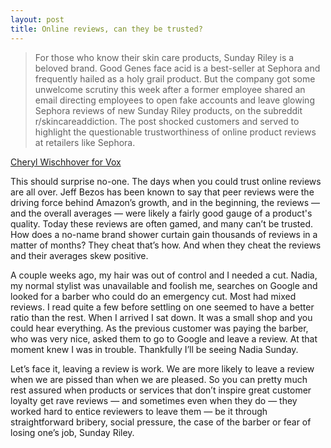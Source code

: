 ```yaml
---
layout: post
title: Online reviews, can they be trusted?
---
```


> For those who know their skin care products, Sunday Riley is a beloved brand. Good Genes face acid is a best-seller at Sephora and frequently hailed as a holy grail product. But the company got some unwelcome scrutiny this week after a former employee shared an email directing employees to open fake accounts and leave glowing Sephora reviews of new Sunday Riley products, on the subreddit r/skincareaddiction. The post shocked customers and served to highlight the questionable trustworthiness of online product reviews at retailers like Sephora.

[Cheryl Wischhover for Vox](https://www.vox.com/the-goods/2018/10/16/17984456/sunday-riley-sephora-fake-reviews)

This should surprise no-one. The days when you could trust online reviews are all over. Jeff Bezos has been known to say that peer reviews were the driving force behind Amazon’s growth, and in the beginning, the reviews — and the overall averages — were likely a fairly good gauge of a product's quality. Today these reviews are often gamed, and many can’t be trusted. How does a no-name brand shower curtain gain thousands of reviews in a matter of months? They cheat that’s how. And when they cheat the reviews and their averages skew positive.  

A couple weeks ago, my hair was out of control and I needed a cut. Nadia, my normal stylist was unavailable and foolish me, searches on Google and looked for a barber who could do an emergency cut. Most had mixed reviews. I read quite a few before settling on one seemed to have a better ratio than the rest. When I arrived I sat down. It was a small shop and you could hear everything. As the previous customer was paying the barber, who was very nice, asked them to go to Google and leave a review. At that moment knew I was in trouble. Thankfully I’ll be seeing Nadia Sunday. 

Let’s face it, leaving a review is work. We are more likely to leave a review when we are pissed than when we are pleased. So you can pretty much rest assured when products or services that don’t inspire great customer loyalty get rave reviews — and sometimes even when they do —  they worked hard to entice reviewers to leave them — be it through straightforward bribery, social pressure, the case of the barber or fear of losing one’s job, Sunday Riley.

